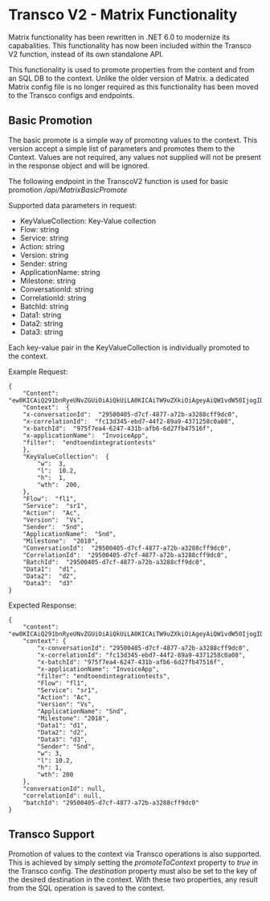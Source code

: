# Transco V2 - Matrix Functionality

Matrix functionality has been rewritten in .NET 6.0 to modernize its capabalities. This functionality has now been included within the Transco V2 function, instead of its own standalone API.

This functionality is used to promote properties from the content and from an SQL DB to the context. Unlike the older version of Matrix. a dedicated Matrix config file is no longer required as this functionality has been moved to the Transco configs and endpoints.

## Basic Promotion
The basic promote is a simple way of promoting values to the context. This version accept a simple list of parameters and promotes them to the Context. Values are not required, any values not supplied will not be present in the response object and will be ignored.

The following endpoint in the TranscoV2 function is used for basic promotion
_/api/MatrixBasicPromote_

Supported data parameters in request:

-   KeyValueCollection: Key-Value collection
-   Flow: string
-   Service: string
-   Action: string
-   Version: string
-   Sender: string
-   ApplicationName: string
-   Milestone: string
-   ConversationId: string
-   CorrelationId: string
-   BatchId: string
-   Data1: string
-   Data2: string
-   Data3: string

Each key-value pair in the KeyValueCollection is individually promoted to the context.


Example Request:

    {
	    "Content":  "ew0KICAiQ291bnRyeUNvZGUiOiAiQkUiLA0KICAiTW9uZXkiOiAgeyAiQW1vdW50IjogIDUwLCAiQ3VycmVuY3kiOiAgIkdCUCIgIH0NCn0NCg==",
	    "Context":  {
	    "x-conversationId":  "29500405-d7cf-4877-a72b-a3288cff9dc0",
	    "x-correlationId":  "fc13d345-ebd7-44f2-89a9-4371258c0a08",
	    "x-batchId":  "975f7ea4-6247-431b-afb6-6d27fb47516f",
	    "x-applicationName":  "InvoiceApp",
	    "filter":  "endtoendintegrationtests"	    
	    },   
	    "KeyValueCollection":  {
		    "w":  3,
		    "l":  10.2,
		    "h":  1,
		    "wth":  200,
	    },
	    "Flow":  "fl1",
	    "Service":  "sr1",
	    "Action":  "Ac",
	    "Version":  "Vs",
	    "Sender":  "Snd",
	    "ApplicationName":  "Snd",
	    "Milestone":  "2018",
	    "ConversationId":  "29500405-d7cf-4877-a72b-a3288cff9dc0",   
	    "CorrelationId":  "29500405-d7cf-4877-a72b-a3288cff9dc0", 
	    "BatchId":  "29500405-d7cf-4877-a72b-a3288cff9dc0",  
	    "Data1":  "d1", 
	    "Data2":  "d2", 
	    "Data3":  "d3"
    }

Expected Response:

    {
        "content": "ew0KICAiQ291bnRyeUNvZGUiOiAiQkUiLA0KICAiTW9uZXkiOiAgeyAiQW1vdW50IjogIDUwLCAiQ3VycmVuY3kiOiAgIkdCUCIgIH0NCn0NCg==",
        "context": {
            "x-conversationId": "29500405-d7cf-4877-a72b-a3288cff9dc0",
            "x-correlationId": "fc13d345-ebd7-44f2-89a9-4371258c0a08",
            "x-batchId": "975f7ea4-6247-431b-afb6-6d27fb47516f",
            "x-applicationName": "InvoiceApp",
            "filter": "endtoendintegrationtests",
            "Flow": "fl1",
            "Service": "sr1",
            "Action": "Ac",
            "Version": "Vs",
            "ApplicationName": "Snd",
            "Milestone": "2018",
            "Data1": "d1",
            "Data2": "d2",
            "Data3": "d3",
            "Sender": "Snd",
            "w": 3,
            "l": 10.2,
            "h": 1,
            "wth": 200
        },
        "conversationId": null,
        "correlationId": null,
        "batchId": "29500405-d7cf-4877-a72b-a3288cff9dc0"
    }

## Transco Support

Promotion of values to the context via Transco operations is also supported. This is achieved by simply setting the *promoteToContext* property to *true* in the Transco config. The *destination* property must also be set to the key of the desired destination in the context. With these two properties, any result from the SQL operation is saved to the context.
